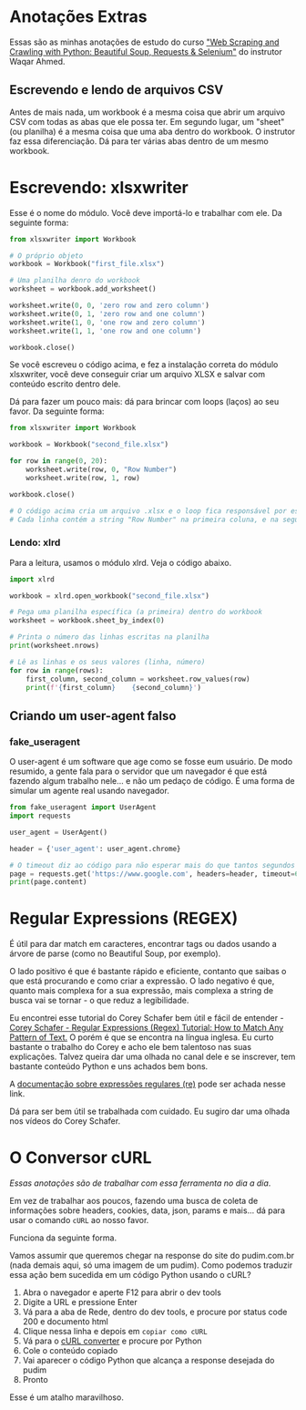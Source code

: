 # Anotações Extras

Essas são as minhas anotações de estudo do curso ["Web Scraping and Crawling with Python: Beautiful Soup, Requests & 
Selenium"](https://www.udemy.com/course/web-scraping-with-python-beautifulsoup/) do instrutor Waqar Ahmed.

## Escrevendo e lendo de arquivos CSV

Antes de mais nada, um workbook é a mesma coisa que abrir um arquivo CSV com todas as abas que ele possa ter. Em 
segundo lugar, um "sheet" (ou planilha) é a mesma coisa que uma aba dentro do workbook. O instrutor faz essa 
diferenciação. Dá para ter várias abas dentro de um mesmo workbook.

# Escrevendo: xlsxwriter

Esse é o nome do módulo. Você deve importá-lo e trabalhar com ele. Da seguinte forma:

```python
from xlsxwriter import Workbook

# O próprio objeto
workbook = Workbook("first_file.xlsx")

# Uma planilha denro do workbook
worksheet = workbook.add_worksheet()

worksheet.write(0, 0, 'zero row and zero column')
worksheet.write(0, 1, 'zero row and one column')
worksheet.write(1, 0, 'one row and zero column')
worksheet.write(1, 1, 'one row and one column')

workbook.close()
```

Se você escreveu o código acima, e fez a instalação correta do módulo xlsxwriter, você deve conseguir criar um 
arquivo XLSX e salvar com conteúdo escrito dentro dele. 

Dá para fazer um pouco mais: dá para brincar com loops (laços) ao seu favor. Da seguinte forma:

```python
from xlsxwriter import Workbook

workbook = Workbook("second_file.xlsx")

for row in range(0, 20):
    worksheet.write(row, 0, "Row Number")
    worksheet.write(row, 1, row)

workbook.close()

# O código acima cria um arquivo .xlsx e o loop fica responsável por escrever nas primeiras 20 linhas.
# Cada linha contém a string "Row Number" na primeira coluna, e na segunda coluna o número da linha (int)
```

### Lendo: xlrd

Para a leitura, usamos o módulo xlrd. Veja o código abaixo.

```python
import xlrd

workbook = xlrd.open_workbook("second_file.xlsx")

# Pega uma planilha específica (a primeira) dentro do workbook
worksheet = workbook.sheet_by_index(0)

# Printa o número das linhas escritas na planilha
print(worksheet.nrows) 

# Lê as linhas e os seus valores (linha, número)
for row in range(rows):
    first_column, second_column = worksheet.row_values(row)
    print(f'{first_column}    {second_column}')
```

## Criando um user-agent falso

### fake_useragent

O user-agent é um software que age como se fosse eum usuário. De modo resumido, a gente fala para o servidor que um 
navegador é que está fazendo algum trabalho nele... e não um pedaço de código. É uma forma de simular um agente real 
usando navegador. 

```python
from fake_useragent import UserAgent
import requests

user_agent = UserAgent()

header = {'user_agent': user_agent.chrome}

# O timeout diz ao código para não esperar mais do que tantos segundos por uma response
page = requests.get('https://www.google.com', headers=header, timeout=6)
print(page.content)
```

# Regular Expressions (REGEX)

É útil para dar match em caracteres, encontrar tags ou dados usando a árvore de parse (como no Beautiful Soup, por 
exemplo). 

O lado positivo é que é bastante rápido e eficiente, contanto que saibas o que está procurando e como criar a 
expressão. O lado negativo é que, quanto mais complexa for a sua expressão, mais complexa a string de busca vai se 
tornar - o que reduz a legibilidade. 

Eu encontrei esse tutorial do Corey Schafer bem útil e fácil de entender - [Corey Schafer - Regular 
Expressions (Regex) Tutorial: How to Match Any Pattern of Text.](https://www.youtube.com/watch?v=sa-TUpSx1JA) O 
porém é que se encontra na língua inglesa. Eu curto bastante o trabalho do Corey e acho ele bem talentoso nas suas 
explicações. Talvez queira dar uma olhada no canal dele e se inscrever, tem bastante conteúdo Python e uns achados 
bem bons. 

A [documentação sobre expressões regulares (re)](https://docs.python.org/3/library/re.html) pode ser achada nesse link.

Dá para ser bem útil se trabalhada com cuidado. Eu sugiro dar uma olhada nos vídeos do Corey Schafer. 

# O Conversor cURL

*Essas anotações são de trabalhar com essa ferramenta no dia a dia*. 

Em vez de trabalhar aos poucos, fazendo uma busca de coleta de informações sobre headers, cookies, data, json, 
params e mais... dá para usar o comando `cURL` ao nosso favor. 

Funciona da seguinte forma. 

Vamos assumir que queremos chegar na response do site do pudim.com.br (nada demais aqui, só uma imagem de um pudim). 
Como podemos traduzir essa ação bem sucedida em um código Python usando o cURL?

1. Abra o navegador e aperte F12 para abrir o dev tools
2. Digite a URL e pressione Enter
3. Vá para a aba de Rede, dentro do dev tools, e procure por status code 200 e documento html
4. Clique nessa linha e depois em `copiar como cURL`
5. Vá para o [cURL converter](https://curlconverter.com/python/) e procure por Python
6. Cole o conteúdo copiado
7. Vai aparecer o código Python que alcança a response desejada do pudim
8. Pronto

Esse é um atalho maravilhoso.

